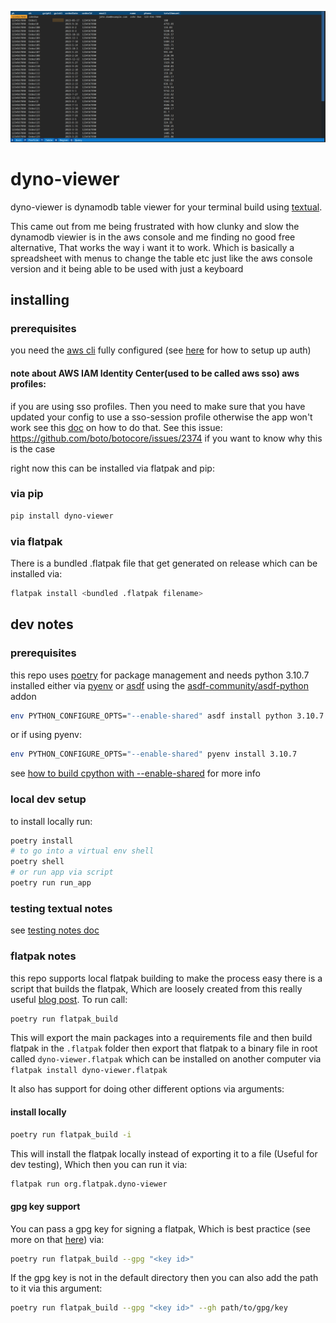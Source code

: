 ![screenshot](dyno-viewer-screenshot.png)
# dyno-viewer

dyno-viewer is dynamodb table viewer for your terminal build using [textual](https://github.com/Textualize/textual). 

This came out from me being frustrated with how clunky and slow the dynamodb viewier is in the aws console and me finding no good free alternative, That works the way i want it to work. 
Which is basically a spreadsheet with menus to change the table etc just like the aws console version and it being able to be used with just a keyboard


## installing

### prerequisites

you need the [aws cli](https://aws.amazon.com/cli/) fully configured (see [here](https://docs.aws.amazon.com/cli/latest/userguide/cli-chap-authentication.html) for how to setup up auth) 

#### note about AWS IAM Identity Center(used to be called aws sso) aws profiles:

if you are using sso profiles. Then you need to make sure that you have updated your config to use a sso-session profile otherwise the app won't work see this [doc](https://docs.aws.amazon.com/cli/latest/userguide/sso-configure-profile-token.html) on how to do that. See this issue: https://github.com/boto/botocore/issues/2374 if you want to know why this is the case 

right now this can be installed via flatpak and pip:

### via pip 

```bash
pip install dyno-viewer
```

### via flatpak

There is a bundled .flatpak file that get generated on release which can be installed via:

```bash
flatpak install <bundled .flatpak filename>
```

## dev notes

### prerequisites

this repo uses [poetry](https://python-poetry.org/docs/) for package management and needs python 3.10.7 installed either via [pyenv](https://github.com/pyenv/pyenv)
or [asdf](https://asdf-vm.com/) using the [asdf-community/asdf-python](https://github.com/asdf-community/asdf-python) addon


```bash
env PYTHON_CONFIGURE_OPTS="--enable-shared" asdf install python 3.10.7
```
or if using pyenv:

```bash
env PYTHON_CONFIGURE_OPTS="--enable-shared" pyenv install 3.10.7
```

see [how to build cpython with --enable-shared](https://github.com/pyenv/pyenv/wiki#how-to-build-cpython-with---enable-shared) for more info

### local dev setup

to install locally run:
```bash
poetry install
# to go into a virtual env shell 
poetry shell
# or run app via script
poetry run run_app
```

### testing textual notes

see [testing notes doc](docs/testing-textual.md)


### flatpak notes

this repo supports local flatpak building to make the process easy there is a script that builds the flatpak, Which are loosely created from this really useful [blog post](https://www.loganasherjones.com/2018/05/using-flatpak-with-python/). To run call:

```bash
poetry run flatpak_build
```

This will export the main packages into a requirements file and then build flatpak in the `.flatpak` folder then export that flatpak to a binary file in root called `dyno-viewer.flatpak` which can be installed on another computer via `flatpak install dyno-viewer.flatpak`

It also has support for doing other different options via arguments:

#### install locally

``` bash
poetry run flatpak_build -i 
```

This will install the flatpak locally instead of exporting it to a file (Useful for dev testing), Which then you can run it via:

```bash
flatpak run org.flatpak.dyno-viewer
```

#### gpg key support

You can pass a gpg key for signing a flatpak, Which is best practice (see more on that [here](https://docs.flatpak.org/en/latest/flatpak-builder.html#signing)) via:

```bash
poetry run flatpak_build --gpg "<key id>"
```

If the gpg key is not in the default directory then you can also add the path to it via this argument:

```bash 
poetry run flatpak_build --gpg "<key id>" --gh path/to/gpg/key
```
